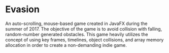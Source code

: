 # Evasion
An auto-scrolling, mouse-based game created in JavaFX during the summer of 2017.
The objective of the game is to avoid collision with falling, random-number generated obstacles.
This game heavily utilizes the concept of using key frames, timelines, object collisions, and array memory allocation in order to create a non-demanding indie game.
